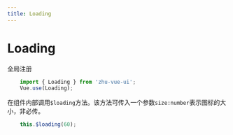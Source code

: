 ```yaml
---
title: Loading
---
```


# Loading

全局注册
```js
    import { Loading } from 'zhu-vue-ui';
    Vue.use(Loading);
```

在组件内部调用`$loading`方法。该方法可传入一个参数`size:number`表示图标的大小，非必传。
```js
    this.$loading(60);
```